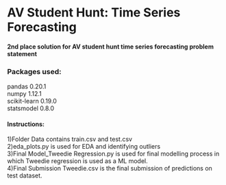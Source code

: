 # AV Student Hunt: Time Series Forecasting

#### 2nd place solution for AV student hunt time series forecasting problem statement

### Packages used:


pandas 0.20.1 <br/>
numpy 1.12.1 <br/>
scikit-learn 0.19.0 <br/>
statsmodel 0.8.0 <br/>

#### Instructions:


1)Folder Data contains train.csv and test.csv <br/>
2)eda_plots.py is used for EDA and identifying outliers <br/>
3)Final Model_Tweedie Regression.py is used for final modelling process in which Tweedie regression is used as a ML model. <br/>
4)Final Submission Tweedie.csv is the final submission of predictions on test dataset. <br/>
